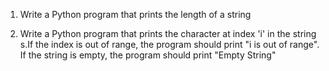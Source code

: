 1) Write a Python program that prints the length of a string

2) Write a Python program that prints the character at index 'i' in the string s.If the index is out of range, the program should print "i is out of range". If the string is empty, the program should print "Empty String"
